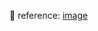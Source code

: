 🥡 reference: [image](https://gigantic.store/wp-content/uploads/2019/06/012-Illustration-Gigantic-Flat-Design-Bundle-Vol.2.jpg "image")
